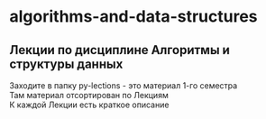# algorithms-and-data-structures
## Лекции по дисциплине Алгоритмы и структуры данных

Заходите в папку py-lections - это материал 1-го семестра  
Там материал отсортирован по Лекциям  
К каждой Лекции есть краткое описание  
